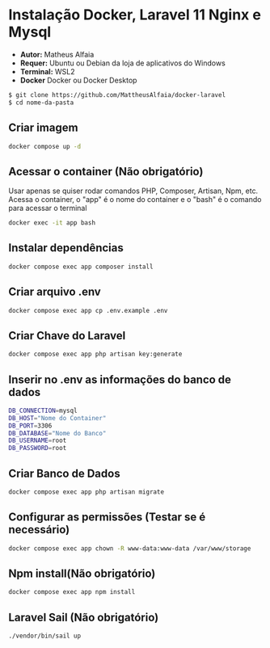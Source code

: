 # Instalação Docker, Laravel 11 Nginx e Mysql
- **Autor:** Matheus Alfaia
- **Requer:** Ubuntu ou Debian da loja de aplicativos do Windows
- **Terminal:** WSL2
- **Docker** Docker ou Docker Desktop
```bash
$ git clone https://github.com/MattheusAlfaia/docker-laravel
$ cd nome-da-pasta
```

## Criar imagem
```bash
docker compose up -d
```

## Acessar o container (Não obrigatório)
Usar apenas se quiser rodar comandos PHP, Composer, Artisan, Npm, etc.
Acessa o container, o "app" é o nome do container e o "bash" é o comando para acessar o terminal
```bash
docker exec -it app bash
```

## Instalar dependências
```bash
docker compose exec app composer install
```

## Criar arquivo .env
```bash
docker compose exec app cp .env.example .env
```

## Criar Chave do Laravel
```bash
docker compose exec app php artisan key:generate
```

## Inserir no .env as informações do banco de dados
```bash
DB_CONNECTION=mysql
DB_HOST="Nome do Container"
DB_PORT=3306
DB_DATABASE="Nome do Banco"
DB_USERNAME=root
DB_PASSWORD=root
```

## Criar Banco de Dados
```bash
docker compose exec app php artisan migrate
```

## Configurar as permissões (Testar se é necessário)
```bash
docker compose exec app chown -R www-data:www-data /var/www/storage
```

## Npm install(Não obrigatório)
```bash
docker compose exec app npm install
```

## Laravel Sail (Não obrigatório)
```bash
./vendor/bin/sail up
```